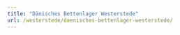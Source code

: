 ```yaml
---
title: "Dänisches Bettenlager Westerstede"
url: /westerstede/daenisches-bettenlager-westerstede/
---
```

